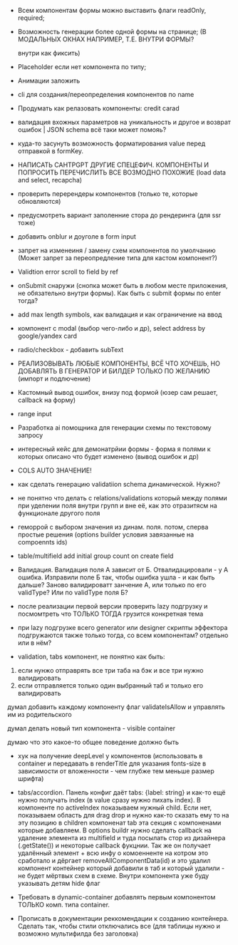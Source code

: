 - Всем компонентам формы можно выставить флаги readOnly, required;

- Возможность генерации более одной формы на странице; (В МОДАЛЬНЫХ ОКНАХ НАПРИМЕР, Т.Е. ВНУТРИ ФОРМЫ? <form> внутри <form> как фиксить)

- Placeholder если нет компонента по типу;

- Анимации заложить

- cli для создания/переопределения компонентов по name

- Продумать как релазовать компоненты: credit carad

- валидация вхожных параметров на уникальность и другое и возврат ошибок | JSON schema всё таки может помояь?

- куда-то засунуть возможность форматирования value перед отправкой в formKey.

- НАПИСАТЬ CAHTPGPT ДРУГИЕ СПЕЦЕФИЧ. КОМПОНЕНТЫ И ПОПРОСИТЬ ПЕРЕЧИСЛИТЬ ВСЕ ВОЗМОДНО ПОХОЖИЕ (load data and select, recapcha)

- проверить перерендеры компонентов (только те, которые обновляются)

- предусмотреть вариант заполенние стора до рендеринга (для ssr тоже)

- добавить onblur и доуголе в form input

- запрет на изменеиня / замену схем компонентов по умолчанию (Может запрет за переопредление типа для кастом компонент?)

- Validtion error scroll to field by ref

- onSubmit снаружи (снопка может быть в любом месте приложения, не обязательно внутри формы). Как быть с submit формы по enter тогда?

- add max length symbols, как валидация и как ограничение на ввод

- компонент с modal (выбор чего-либо и др), select address by google/yandex card

- radio/checkbox - добавить subText

- РЕАЛИЗОВЫВАТЬ ЛЮБЫЕ КОМПОНЕНТЫ, ВСЁ ЧТО ХОЧЕШЬ, НО ДОБАВЛЯТЬ В ГЕНЕРАТОР И БИЛДЕР ТОЛЬКО ПО ЖЕЛАНИЮ (импорт и подлючение)

- Кастомный вывод ошибок, внизу под формой (юзер сам решает, callback на форму)

- range input

- Разработка ai помощника для генерации схемы по текстовому запросу

- интересный кейс для демонатрйии формы - форма я полями к которых описано что будет изменено (вывод ошибок и др)

- COLS AUTO ЗНАЧЕНИЕ!

- как сделать генерацию validatiion schema динамической. Нужно?

- не понятно что делать с relations/validations который между полями при уделении поля внутри групп и вне её, как это отразитясм на функционале другого поля

- геморрой с выбором значения из динам. поля. потом, сперва простые решения (options builder условия завязанные на compoennts ids)

- table/multifield add initial group count on create field

- Валидация. Валидация поля А зависит от Б. Отвалидацировали - у А ошибка. Изправили поле Б так, чтобы ошибка ушла - и как быть дальше? Заново валидироватт занчение А, или только по его validType? Или по validType поля Б?

- после реализации первой версии проверить lazy подгрузку и посмомтреть что ТОЛЬКО ТОГДА грузится конкретная тема
- при lazy подгрузке всего generator или designer скрипты эффектора подгружаются также только тогда, со всем компонентам? отдельно или в нём?

- validation, tabs компонент, не понятно как быть:
1. если нунжо отправрять все три таба на бэк и все три нужно валидировать
2. если отправляется только один выбранный таб и только его валидировать

думал добавить каждому компоненту флаг validateIsAllow и управлять им из родительского

думал делать новый тип компонента - visible container

думаю что это какое-то общее поведение должно быть 

- хук на получение deepLevel у компонентов (использовать в container и передавать в renderTitle для указания fonts-size в зависимости от вложенности - чем глубже тем меньше размер шрифта)

- tabs/accordion. Панель конфиг даёт tabs: {label: string} и как-то ещё нужно получать index (в value сразу нужно пихать index). В компоненте по activeIndex показываем нужный child. Если нет, показываем область для drag drop и нужно как-то сказать ему то на эту позицию в children компоненат tab эта секция с компоненами которые добавляем.
В options buildr нужно сделать callback на удаление элемента из multifield и туда посылать стор из дизайнера (.getState()) и некоторые callback фукцнии. Так же он получает удалённый элемент + всю инфу о комоенненте на котром это сработало и дёргает removeAllComponentData(id) и это удалил компонент контейнер который добавили в таб и который удалили - не будет мёртвых схем в схеме.
Внутри компонента уже буду указывать детям hide флаг

- Требовать в dynamic-container добавлять первым компонентом ТОЛЬКО комп. типа container.

- Прописать в документации реккомендации к созданию контейнера. Сделать так, чтобы стили отключались все (для таблицы нужно и возможно мультифилда без заголовка)